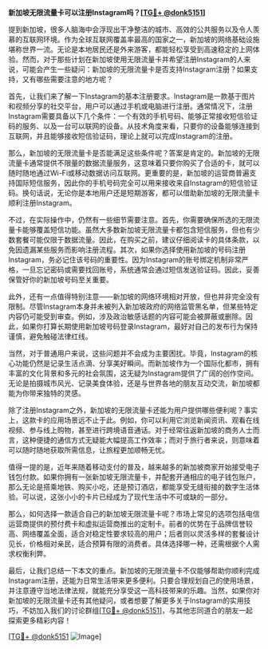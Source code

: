 **新加坡无限流量卡可以注册Instagram吗？[[TG💪+ @donk5151](https://t.me/s/donk5151)]**

提到新加坡，很多人脑海中会浮现出干净整洁的城市、高效的公共服务以及令人羡慕的互联网环境。作为全球互联网覆盖率最高的国家之一，新加坡的网络基础设施堪称世界一流。无论是本地居民还是外来游客，都能轻松享受到高速稳定的上网体验。然而，对于那些计划在新加坡使用无限流量卡并希望注册Instagram的人来说，可能会产生一些疑问：新加坡的无限流量卡是否支持Instagram注册？如果支持，又有哪些需要注意的地方呢？

首先，让我们来了解一下Instagram的基本注册要求。Instagram是一款基于图片和视频分享的社交平台，用户可以通过手机或电脑进行注册。通常情况下，注册Instagram需要具备以下几个条件：一个有效的手机号码、能够正常接收短信验证码的服务、以及一台可以联网的设备。从技术角度来看，只要你的设备能够连接到互联网，并且能够接收短信验证码，理论上就可以完成Instagram的注册。

那么，新加坡的无限流量卡是否能满足这些条件呢？答案是肯定的。新加坡的无限流量卡通常提供不限量的数据流量服务，这意味着只要你购买了合适的卡，就可以随时随地通过Wi-Fi或移动数据访问互联网。更重要的是，新加坡的运营商普遍支持国际短信服务，因此你的手机号码完全可以用来接收来自Instagram的短信验证码。换句话说，无论你是本地用户还是短期游客，都可以借助新加坡的无限流量卡顺利注册Instagram。

不过，在实际操作中，仍然有一些细节需要注意。首先，你需要确保所选的无限流量卡能够覆盖短信功能。虽然大多数新加坡无限流量卡都包含短信服务，但也有少数套餐可能仅限于数据流量。因此，在购买之前，建议仔细阅读卡的具体条款，以免因遗漏某些服务而影响注册流程。其次，如果你选择使用新加坡的号码注册Instagram，务必记住该号码的重要性。因为Instagram的账号绑定机制非常严格，一旦忘记密码或需要找回账号，系统通常会通过短信发送验证码。因此，妥善保管好你的新加坡号码至关重要。

此外，还有一点值得特别注意——新加坡的网络环境相对开放，但也并非完全没有限制。尽管Instagram本身并未被列入新加坡政府的网络监管黑名单，但某些特定内容仍可能受到审查。例如，涉及政治敏感话题的内容可能会被屏蔽或删除。因此，如果你打算长期使用新加坡号码登录Instagram，最好对自己的发布行为保持谨慎，避免触碰法律红线。

当然，对于普通用户来说，这些问题并不会成为主要困扰。毕竟，Instagram的核心功能仍然是记录生活点滴、分享美好瞬间。而新加坡作为一个国际化都市，拥有丰富的文化背景和多元的社会氛围，这无疑为Instagram提供了广阔的创作空间。无论是拍摄城市风光、记录美食体验，还是与世界各地的朋友互动交流，新加坡都能为你带来独特的灵感。

除了注册Instagram之外，新加坡的无限流量卡还能为用户提供哪些便利呢？事实上，这款卡的应用场景远不止于此。例如，你可以利用它浏览新闻资讯、观看在线视频、参与线上购物，甚至进行跨境语音通话。对于经常往返新加坡的商务人士而言，这种便捷的通信方式无疑能大幅提高工作效率；而对于旅行者来说，则意味着可以随时随地获取所需信息，让旅程更加顺畅无忧。

值得一提的是，近年来随着移动支付的普及，越来越多的新加坡商家开始接受电子钱包付款。如果你拥有一张新加坡无限流量卡，并配套开通相应的电子钱包账户，那么无论是搭乘地铁、购买小吃，还是预订酒店，都能享受无缝衔接的数字生活体验。可以说，这张小小的卡片已经成为了现代生活中不可或缺的一部分。

那么，如何选择一款适合自己的新加坡无限流量卡呢？市场上常见的选项包括电信运营商提供的预付费卡和虚拟运营商推出的定制卡。前者的优势在于品牌信誉较高、网络覆盖全面，适合对稳定性要求较高的用户；后者则以灵活多样的套餐设计见长，价格相对亲民，适合预算有限的消费者。具体选择哪一种，还需根据个人需求权衡利弊。

最后，让我们总结一下本文的重点。新加坡的无限流量卡不仅能够帮助你顺利完成Instagram注册，还能为日常生活带来更多便利。只要合理规划自己的使用场景，并注意遵守当地法律法规，就能充分享受这一高科技带来的乐趣。当然，如果你对新加坡的无限流量卡还有其他疑问，或者想要了解更多关于Instagram的实用技巧，不妨加入我们的讨论群组[[TG💪+ @donk5151](https://t.me/s/donk5151)]，与其他志同道合的朋友一起探索更多精彩内容！

[[TG💪+ @donk5151](https://t.me/s/donk5151) ![Image](https://i.postimg.cc/rwNCRYN7/Snipaste-2025-04-30-17-27-05.png)]